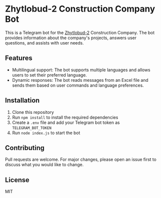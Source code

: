 # Zhytlobud-2 Construction Company Bot

This is a Telegram bot for the [Zhytlobud-2](https://www.zhilstroj-2.ua/) Construction Company. The bot provides information about the company's projects, answers user questions, and assists with user needs.

## Features

- Multilingual support: The bot supports multiple languages and allows users to set their preferred language.
- Dynamic responses: The bot reads messages from an Excel file and sends them based on user commands and language preferences.

## Installation

1. Clone this repository
2. Run `npm install` to install the required dependencies
3. Create a `.env` file and add your Telegram bot token as `TELEGRAM_BOT_TOKEN`
4. Run `node index.js` to start the bot

## Contributing

Pull requests are welcome. For major changes, please open an issue first to discuss what you would like to change.

## License

MIT
